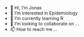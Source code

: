 - 👋 Hi, I’m Jonas
- 👀 I’m interested in Epidemiology
- 🌱 I’m currently learning R 
- 💞️ I’m looking to collaborate on ...
- 📫 How to reach me ...

<!---
Jonas-Widmann/Jonas-Widmann is a ✨ special ✨ repository because its `README.md` (this file) appears on your GitHub profile.
You can click the Preview link to take a look at your changes.
--->
